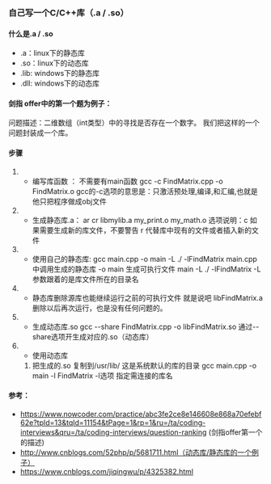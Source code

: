 ### 自己写一个C/C++库（.a / .so）
#### 什么是.a / .so
- .a：linux下的静态库
- .so：linux下的动态库
- .lib: windows下的静态库
- .dll: windows下的动态库

#### 剑指 offer中的第一个题为例子：
问题描述：二维数组（int类型）中的寻找是否存在一个数字。
我们把这样的一个问题封装成一个库。

#### 步骤
1. - 编写库函数 ： 不需要有main函数
	gcc -c FindMatrix.cpp -o FindMatrix.o
	gcc的-c选项的意思是：只激活预处理,编译,和汇编,也就是他只把程序做成obj文件  
2. - 生成静态库.a：
	ar cr libmylib.a my_print.o my_math.o
	选项说明：c 如果需要生成新的库文件，不要警告 r 代替库中现有的文件或者插入新的文件
3. - 使用自己的静态库:
	gcc main.cpp -o main -L ./ -lFindMatrix
	main.cpp 中调用生成的静态库
	-o main 生成可执行文件 main
	-L ./ -lFindMatrix -L 参数跟着的是库文件所在的目录名
4. - 静态库删除源库也能继续运行之前的可执行文件
	就是说吧 libFindMatrix.a 删除以后再次运行，也是没有任何问题的。
2. - 生成动态库.so
	gcc --share FindMatrix.cpp -o libFindMatrix.so 通过--share选项开生成对应的.so（动态库）
3. - 使用动态库
	1. 把生成的.so 复制到/usr/lib/ 这是系统默认的库的目录
		gcc main.cpp -o main -l FindMatrix -l选项 指定需连接的库名
	
#### 参考：
- https://www.nowcoder.com/practice/abc3fe2ce8e146608e868a70efebf62e?tpId=13&tqId=11154&tPage=1&rp=1&ru=/ta/coding-interviews&qru=/ta/coding-interviews/question-ranking (剑指offer第一个的描述)
- http://www.cnblogs.com/52php/p/5681711.html（动态库/静态库的一个例子）
- https://www.cnblogs.com/jiqingwu/p/4325382.html
